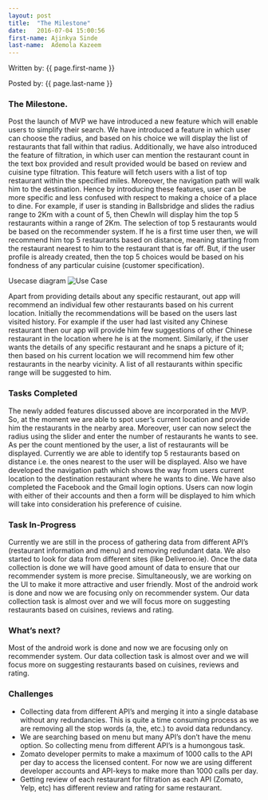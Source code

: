 ```yaml
---
layout: post
title:  "The Milestone"
date:   2016-07-04 15:00:56
first-name: Ajinkya Sinde
last-name:  Ademola Kazeem
---
```

Written by: {{ page.first-name }} 

Posted by: {{ page.last-name }} 

### The Milestone.
Post the launch of MVP we have introduced a new feature which will enable users to simplify their search. We have introduced a feature in which user can choose the radius, and based on his choice we will display the list of restaurants that fall within that radius. Additionally, we have also introduced the feature of filtration, in which user can mention the restaurant count in the text box provided and result provided would be based on review and cuisine type filtration. This feature will fetch users with a list of top restaurant within the specified miles. Moreover, the navigation path will walk him to the destination. Hence by introducing these features, user can be more specific and less confused with respect to making a choice of a place to dine.
For example, if user is standing in Ballsbridge and slides the radius range to 2Km with a count of 5, then ChewIn will display him the top 5 restaurants within a range of 2Km. The selection of top 5 restaurants would be based on the recommender system. If he is a first time user then, we will recommend him top 5 restaurants based on distance, meaning starting from the restaurant nearest to him to the restaurant that is far off. But, if the user profile is already created, then the top 5 choices would be based on his fondness of any particular cuisine (customer specification).

Usecase diagram
![Use Case](/Snapr-Team/images/use-case.png)

Apart from providing details about any specific restaurant, out app will recommend an individual few other restaurants based on his current location. Initially the recommendations will be based on the users last visited history. For example if the user had last visited any Chinese restaurant then our app will provide him few suggestions of other Chinese restaurant in the location where he is at the moment. Similarly, if the user wants the details of any specific restaurant and he snaps a picture of it; then based on his current location we will recommend him few other restaurants in the nearby vicinity. A list of all restaurants within specific range will be suggested to him.

### Tasks Completed

The newly added features discussed above are incorporated in the MVP. So, at the moment we are able to spot user’s current location and provide him the restaurants in the nearby area. Moreover, user can now select the radius using the slider and enter the number of restaurants he wants to see. As per the count mentioned by the user, a list of restaurants will be displayed. Currently we are able to identify top 5 restaurants based on distance i.e. the ones nearest to the user will be displayed. Also we have developed the navigation path which shows the way from users current location to the destination restaurant where he wants to dine.
We have also completed the Facebook and the Gmail login options. Users can now login with either of their accounts and then a form will be displayed to him which will take into consideration his preference of cuisine.

### Task In-Progress

Currently we are still in the process of gathering data from different API’s (restaurant information and menu) and removing redundant data. We also started to look for data from different sites (like Deliveroo.ie). Once the data collection is done we will have good amount of data to ensure that our recommender system is more precise. Simultaneously, we are working on the UI to make it more attractive and user friendly.
Most of the android work is done and now we are focusing only on recommender system. Our data collection task is almost over and we will focus more on suggesting restaurants based on cuisines, reviews and rating. 

### What’s next?
Most of the android work is done and now we are focusing only on recommender system. Our data collection task is almost over and we will focus more on suggesting restaurants based on cuisines, reviews and rating. 

### Challenges

*	Collecting data from different API’s and merging it into a single database without any redundancies. This is quite a time consuming process as we are removing all the stop words (a, the, etc.) to avoid data redundancy.
*	We are searching based on menu but many API’s don’t have the menu option. So collecting menu from different API’s is a humongous task.
*	Zomato developer permits to make a maximum of 1000 calls to the API per day to access the licensed content. For now we are using different developer accounts and API-keys to make more than 1000 calls per day. 
*	Getting review of each restaurant for filtration as each API (Zomato, Yelp, etc) has different review and rating for same restaurant.

